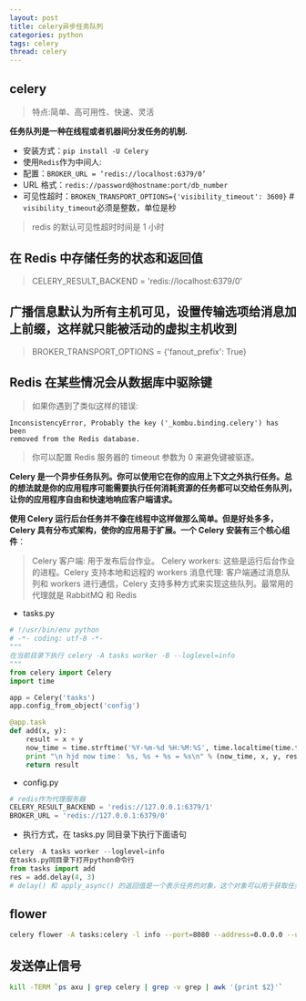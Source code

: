 ```yaml
---
layout: post
title: celery异步任务队列
categories: python
tags: celery
thread: celery
---
```


## celery

> 特点:简单、高可用性、快速、灵活

**任务队列是一种在线程或者机器间分发任务的机制.**

- 安装方式：`pip install -U Celery`
- 使用`Redis`作为中间人:
- 配置：`BROKER_URL = ‘redis://localhost:6379/0’`
- URL 格式：`redis://password@hostname:port/db_number`
- 可见性超时：`BROKEN_TRANSPORT_OPTIONS={'visibility_timeout': 3600}` # `visibility_timeout`必须是整数，单位是秒

> redis 的默认可见性超时时间是 1 小时

## 在 Redis 中存储任务的状态和返回值

> CELERY_RESULT_BACKEND = 'redis://localhost:6379/0'

## 广播信息默认为所有主机可见，设置传输选项给消息加上前缀，这样就只能被活动的虚拟主机收到

> BROKER_TRANSPORT_OPTIONS = {'fanout_prefix': True}

## Redis 在某些情况会从数据库中驱除键

> 如果你遇到了类似这样的错误:

```text
InconsistencyError, Probably the key ('_kombu.binding.celery') has been
removed from the Redis database.
```

> 你可以配置 Redis 服务器的 timeout 参数为 0 来避免键被驱逐。

**Celery 是一个异步任务队列。你可以使用它在你的应用上下文之外执行任务。总的想法就是你的应用程序可能需要执行任何消耗资源的任务都可以交给任务队列，让你的应用程序自由和快速地响应客户端请求。**

**使用 Celery 运行后台任务并不像在线程中这样做那么简单。但是好处多多，Celery 具有分布式架构，使你的应用易于扩展。一个 Celery 安装有三个核心组件**：

> Celery 客户端: 用于发布后台作业。
> Celery workers: 这些是运行后台作业的进程。Celery 支持本地和远程的 workers
> 消息代理: 客户端通过消息队列和 workers 进行通信，Celery 支持多种方式来实现这些队列。最常用的代理就是 RabbitMQ 和 Redis

- tasks.py

```python
# !/usr/bin/env python
# -*- coding: utf-8 -*-
"""
在当前目录下执行 celery -A tasks worker -B --loglevel=info
"""
from celery import Celery
import time

app = Celery('tasks')
app.config_from_object('config')

@app.task
def add(x, y):
    result = x + y
    now_time = time.strftime('%Y-%m-%d %H:%M:%S', time.localtime(time.time()))
    print "\n hjd now time： %s, %s + %s = %s\n" % (now_time, x, y, result)
    return result
```

- config.py

```python
# redis作为代理服务器
CELERY_RESULT_BACKEND = 'redis://127.0.0.1:6379/1'
BROKER_URL = 'redis://127.0.0.1:6379/0'
```

- 执行方式，在 tasks.py 同目录下执行下面语句

```python
celery -A tasks worker --loglevel=info
在tasks.py同目录下打开python命令行
from tasks import add
res = add.delay(4, 3)
# delay() 和 apply_async() 的返回值是一个表示任务的对象，这个对象可以用于获取任务状态。我将会在本文的后面展示如何获取任务状态等信息
```

## flower

```bash
celery flower -A tasks:celery -l info --port=8080 --address=0.0.0.0 --url_prefix=""
```

## 发送停止信号

```bash
kill -TERM `ps axu | grep celery | grep -v grep | awk '{print $2}'`
```
